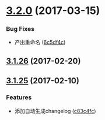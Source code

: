 <a name="3.2.0"></a>
# [3.2.0](https://github.com/iuap-design/kero-fetch/compare/v3.1.26...v3.2.0) (2017-03-15)


### Bug Fixes

* 产出重命名 ([6c5df4c](https://github.com/iuap-design/kero-fetch/commit/6c5df4c))



<a name="3.1.26"></a>
## [3.1.26](https://github.com/iuap-design/kero-fetch/compare/v3.1.25...v3.1.26) (2017-02-20)



<a name="3.1.25"></a>
## [3.1.25](https://github.com/iuap-design/kero-fetch/compare/c83c4fc...v3.1.25) (2017-02-10)


### Features

* 添加自动生成changelog ([c83c4fc](https://github.com/iuap-design/kero-fetch/commit/c83c4fc))



